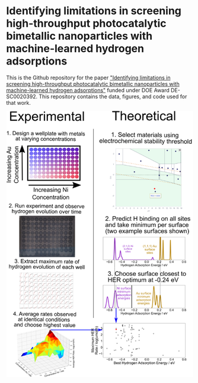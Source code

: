 # Identifying limitations in screening high-throughput photocatalytic bimetallic nanoparticles with machine-learned hydrogen adsorptions

This is the Github repository for the paper ["Identifying limitations in screening high-throughput photocatalytic bimetallic nanoparticles with machine-learned hydrogen adsorptions"](https://www.sciencedirect.com/science/article/pii/S0926337322009006) funded under DOE Award DE-SC0020392. This repository contains the data, figures, and code used for that work. 

<img src="https://github.com/ulissigroup/DOE_HER/blob/main/figures/fig_3.png" width="700">
